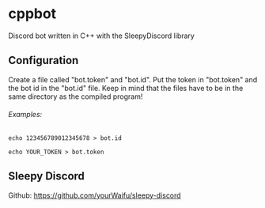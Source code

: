 # cppbot
Discord bot written in C++ with the SleepyDiscord library

## Configuration
Create a file called "bot.token" and "bot.id". Put the token in "bot.token" and the bot id in the "bot.id" file.
Keep in mind that the files have to be in the same directory as the compiled program!
###### Examples:
`echo 123456789012345678 > bot.id`

`echo YOUR_TOKEN > bot.token`

## Sleepy Discord
Github: https://github.com/yourWaifu/sleepy-discord
